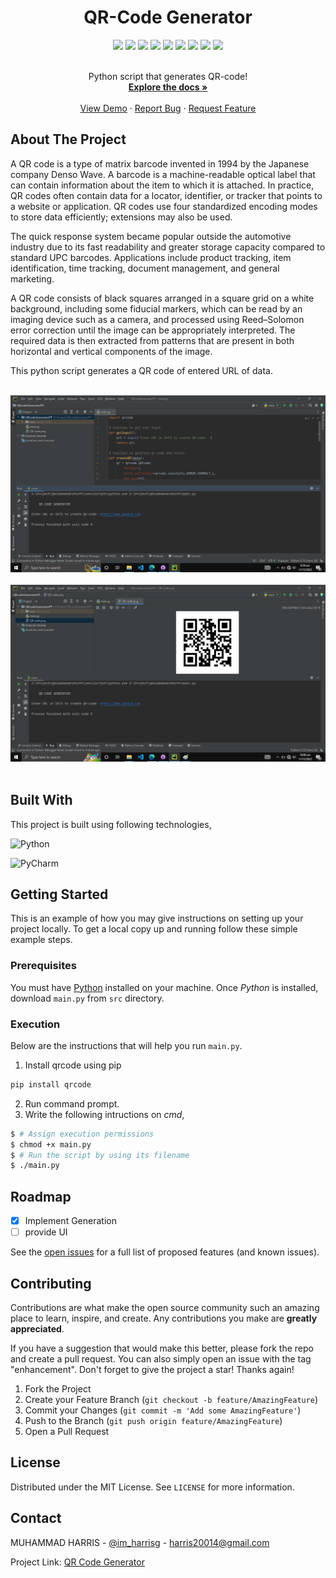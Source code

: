 <div align="center">
  <h1>QR-Code Generator</h1>
</div>


<div align="center">
    <img src="https://img.shields.io/github/languages/count/imharris24/QRcodeGenerator-PY?label=Languages&style=for-the-badge">
    <img src="https://img.shields.io/github/languages/top/imharris24/QRcodeGenerator-PY?style=for-the-badge">
    <img src="https://img.shields.io/github/repo-size/imharris24/QRcodeGenerator-PY?style=for-the-badge">
    <img src="https://img.shields.io/github/issues/imharris24/QRcodeGenerator-PY?style=for-the-badge">
    <img src="https://img.shields.io/github/issues-pr-closed/imharris24/QRcodeGenerator-PY?style=for-the-badge">
    <img src="https://img.shields.io/github/license/imharris24/QRcodeGenerator-PY?style=for-the-badge">
    <img src="https://img.shields.io/github/forks/imharris24/QRcodeGenerator-PY?style=for-the-badge">
    <img src="https://img.shields.io/github/stars/imharris24/QRcodeGenerator-PY?style=for-the-badge">
    <img src="https://img.shields.io/github/last-commit/imharris24/QRcodeGenerator-PY?style=for-the-badge">
</div>


<br />
<div align="center">
  <p align="center">
    Python script that generates QR-code!
    <br />
    <a href="https://github.com/imharris24/QRcodeGenerator-PY"><strong>Explore the docs »</strong></a>
    <br />
    <br />
    <a href="https://github.com/imharris24/QRcodeGenerator-PY/tree/main/src">View Demo</a>
    ·
    <a href="https://github.com/imharris24/QRcodeGenerator-PY/issues">Report Bug</a>
    ·
    <a href="https://github.com/imharris24/QRcodeGenerator-PY/issues">Request Feature</a>
  </p>
</div>


## About The Project

A QR code is a type of matrix barcode invented in 1994 by the Japanese company Denso Wave. A barcode is a machine-readable optical label that can contain information about the item to which it is attached. In practice, QR codes often contain data for a locator, identifier, or tracker that points to a website or application. QR codes use four standardized encoding modes to store data efficiently; extensions may also be used.

The quick response system became popular outside the automotive industry due to its fast readability and greater storage capacity compared to standard UPC barcodes. Applications include product tracking, item identification, time tracking, document management, and general marketing.

A QR code consists of black squares arranged in a square grid on a white background, including some fiducial markers, which can be read by an imaging device such as a camera, and processed using Reed–Solomon error correction until the image can be appropriately interpreted. The required data is then extracted from patterns that are present in both horizontal and vertical components of the image.

This python script generates a QR code of entered URL of data.

<br>

<div align="center">
  <img width=auto height=auto src="https://github.com/imharris24/QRcodeGenerator-PY/blob/main/screenshot/screenshot1.png">
  <br>
  <br>
  <img width=auto height=auto src="https://github.com/imharris24/QRcodeGenerator-PY/blob/main/screenshot/screenshot2.png">
</div>

<br>


## Built With

This project is built using following technologies,

![Python](https://img.shields.io/badge/python-3670A0?style=for-the-badge&logo=python&logoColor=ffdd54)

![PyCharm](https://img.shields.io/badge/pycharm-143?style=for-the-badge&logo=pycharm&logoColor=black&color=black&labelColor=green)


## Getting Started

This is an example of how you may give instructions on setting up your project locally.
To get a local copy up and running follow these simple example steps.

### Prerequisites

You must have [Python](https://www.python.org/downloads/) installed on your machine. Once *Python* is installed, download `main.py` from `src` directory. 


### Execution

Below are the instructions that will help you run `main.py`.

1. Install qrcode using pip
```sh
pip install qrcode
```
2. Run command prompt.
3. Write the following intructions on _cmd_,
```sh
$ # Assign execution permissions
$ chmod +x main.py
$ # Run the script by using its filename
$ ./main.py
```


## Roadmap

- [x] Implement Generation
- [ ] provide UI

See the [open issues](https://github.com/imharris24/QRcodeGenerator-PY/issues) for a full list of proposed features (and known issues).


## Contributing

Contributions are what make the open source community such an amazing place to learn, inspire, and create. Any contributions you make are **greatly appreciated**.

If you have a suggestion that would make this better, please fork the repo and create a pull request. You can also simply open an issue with the tag "enhancement".
Don't forget to give the project a star! Thanks again!

1. Fork the Project
2. Create your Feature Branch (`git checkout -b feature/AmazingFeature`)
3. Commit your Changes (`git commit -m 'Add some AmazingFeature'`)
4. Push to the Branch (`git push origin feature/AmazingFeature`)
5. Open a Pull Request


## License

Distributed under the MIT License. See `LICENSE` for more information.


## Contact

MUHAMMAD HARRIS - [@im_harrisg](https://instagram.com/im_harrisg) - harris20014@gmail.com

Project Link: [QR Code Generator](https://github.com/imharris24/QRcodeGenerator-PY)

